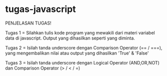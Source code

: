 # tugas-javascript
PENJELASAN TUGAS!

Tugas 1 = Silahkan tulis kode program yang mewakili dari materi variabel data di javascript. Output yang dihasilkan seperti yang diminta.

Tugas 2 = Isilah tanda underscore dengan Comparison Operator (== / ===), yang mengembalikan nilai atau output yang dihasilkan 'True' & 'False'

Tugas 3 = Isilah tanda underscore dengan Logical Operator (AND,OR,NOT) dan Comparison Operator (> / < / =)  
